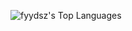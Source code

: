 ![fyydsz's Top Languages](https://github-readme-stats.vercel.app/api/top-langs/?username=fyydsz&theme=vue-dark&show_icons=true&hide_border=true&layout=compact)

<!--
**fyydsz/fyydsz** is a ✨ _special_ ✨ repository because its `README.md` (this file) appears on your GitHub profile.

Here are some ideas to get you started:

- 🔭 I’m currently working on ...
- 🌱 I’m currently learning ...
- 👯 I’m looking to collaborate on ...
- 🤔 I’m looking for help with ...
- 💬 Ask me about ...
- 📫 How to reach me: ...
- 😄 Pronouns: ...
- ⚡ Fun fact: ...
-->
